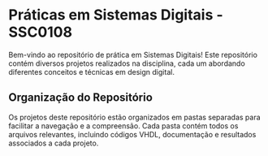 # Práticas em Sistemas Digitais - SSC0108

Bem-vindo ao repositório de prática em Sistemas Digitais! Este repositório contém diversos projetos realizados na disciplina, cada um abordando diferentes conceitos e técnicas em design digital.

## Organização do Repositório

Os projetos deste repositório estão organizados em pastas separadas para facilitar a navegação e a compreensão. Cada pasta contém todos os arquivos relevantes, incluindo códigos VHDL, documentação e resultados associados a cada projeto. 
